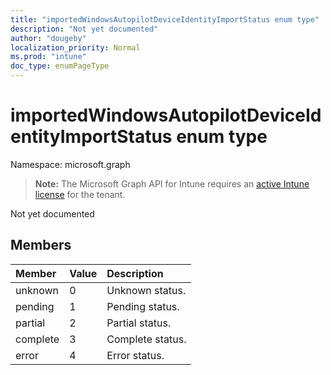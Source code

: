 ```yaml
---
title: "importedWindowsAutopilotDeviceIdentityImportStatus enum type"
description: "Not yet documented"
author: "dougeby"
localization_priority: Normal
ms.prod: "intune"
doc_type: enumPageType
---
```


# importedWindowsAutopilotDeviceIdentityImportStatus enum type

Namespace: microsoft.graph

> **Note:** The Microsoft Graph API for Intune requires an [active Intune license](https://go.microsoft.com/fwlink/?linkid=839381) for the tenant.

Not yet documented

## Members
|Member|Value|Description|
|:---|:---|:---|
|unknown|0|Unknown status.|
|pending|1|Pending status.|
|partial|2|Partial status.|
|complete|3|Complete status.|
|error|4|Error status.|









